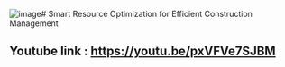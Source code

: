 ![image](https://github.com/user-attachments/assets/d2d75f54-fbb9-4d00-8e9c-424e7011a79e)# Smart Resource Optimization for Efficient Construction Management

## Youtube link :  https://youtu.be/pxVFVe7SJBM
